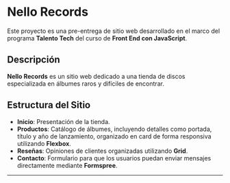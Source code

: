 # Nello Records

Este proyecto es una pre-entrega de sitio web desarrollado en el marco del programa **Talento Tech** del curso de **Front End con JavaScript**. 

## Descripción

**Nello Records** es un sitio web dedicado a una tienda de discos especializada en álbumes raros y difíciles de encontrar. 

## Estructura del Sitio

- **Inicio**: Presentación de la tienda.
- **Productos**: Catálogo de álbumes, incluyendo detalles como portada, título y año de lanzamiento, organizado en card de forma responsiva utilizando **Flexbox**.
- **Reseñas**: Opiniones de clientes organizadas utilizando **Grid**.
- **Contacto**: Formulario para que los usuarios puedan enviar mensajes directamente mediante **Formspree**.

---